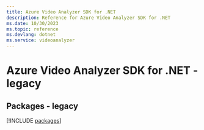```yaml
---
title: Azure Video Analyzer SDK for .NET
description: Reference for Azure Video Analyzer SDK for .NET
ms.date: 10/30/2023
ms.topic: reference
ms.devlang: dotnet
ms.service: videoanalyzer
---
```

# Azure Video Analyzer SDK for .NET - legacy
## Packages - legacy
[!INCLUDE [packages](video-analyzer-index.md)]